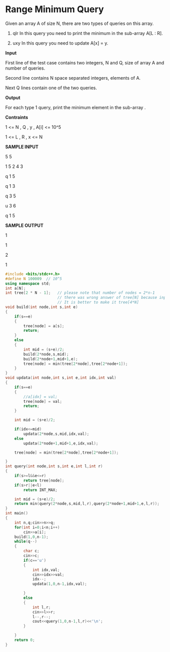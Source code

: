 # Range Minimum Query

Given an array A of size N, there are two types of queries on this array.

1) qlr In this query you need to print the minimum in the sub-array A[L : R].

2) uxy In this query you need to update A[x] = y.

**Input** 

First line of the test case contains two integers, N and Q, size of array A and number of queries.

Second line contains N space separated integers, elements of A.

Next Q lines contain one of the two queries.

**Output**

For each type 1 query, print the minimum element in the sub-array .

**Contraints**

1 <= N , Q , y , A[i] <= 10^5

1 <= L , R , x <= N

**SAMPLE INPUT**

5 5

1 5 2 4 3

q 1 5

q 1 3

q 3 5

u 3 6

q 1 5

**SAMPLE OUTPUT**

1

1

2

1



```cpp
#include <bits/stdc++.h>
#define N 100009  // 10^5
using namespace std;
int a[N];
int tree[2 * N - 1];   // please note that number of nodes = 2*n-1
                       // there was wrong answer of tree[N] because input n may equal 10^5
                       // It is better to make it tree[4*N]
void build(int node,int s,int e)
{
    if(s==e)
    {
        tree[node] = a[s];
        return;
    }
    else
    {
        int mid = (s+e)/2;
        build(2*node,s,mid);
        build(2*node+1,mid+1,e);
        tree[node] = min(tree[2*node],tree[2*node+1]);
    }
}
void updata(int node,int s,int e,int idx,int val)
{
    if(s==e)
    {
        //a[idx] = val;
        tree[node] = val;
        return;
    }

    int mid = (s+e)/2;

    if(idx<=mid)
        updata(2*node,s,mid,idx,val);
    else
        updata(2*node+1,mid+1,e,idx,val);

    tree[node] = min(tree[2*node],tree[2*node+1]);

}
int query(int node,int s,int e,int l,int r)
{
    if(s>=l&&e<=r)
        return tree[node];
    if(s>r||e<l)
        return INT_MAX;

    int mid = (s+e)/2;
    return min(query(2*node,s,mid,l,r),query(2*node+1,mid+1,e,l,r));
}
int main()
{
    int n,q;cin>>n>>q;
    for(int i=0;i<n;i++)
        cin>>a[i];
    build(1,0,n-1);
    while(q--)
    {
        char c;
        cin>>c;
        if(c=='u')
        {
            int idx,val;
            cin>>idx>>val;
            idx--;
            updata(1,0,n-1,idx,val);

        }
        else 
        {
            int l,r;
            cin>>l>>r;
            l--,r--;
            cout<<query(1,0,n-1,l,r)<<'\n';
        }

    }
    return 0;
}
```
